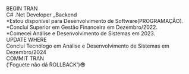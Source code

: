 BEGIN TRAN<br/> C# .Net Developer _Backend<br/> *Estou disponível para Desenvolvimento de Software(PROGRAMAÇÃO).<br/> *Concluí Superior em Gestão Financeira em Dezembro/2022.<br/> *Comecei Análise e Desenvolvimento de Sistemas em 2023.<br/> UPDATE WHERE<br/> Concluí Tecnólogo em Análise e Desenvolvimento de Sistemas em Dezembro/2024<br/> COMMIT TRAN<br/> ('Foguete não dá ROLLBACK')😎
